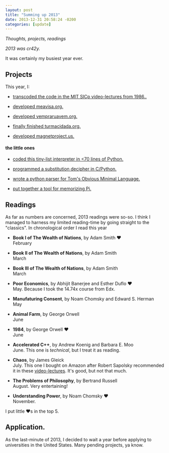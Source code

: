 ```yaml
---
layout: post
title: "Summing up 2013"
date: 2013-12-31 20:58:24 -0200
categories: [update]
---
```


_Thoughts, projects, readings_

_2013 was cr42y._

It was certainly my busiest year ever.

## Projects

This year, I:

- [transcoded the code in the MIT SICp video-lectures from 1986..](http://f03lipe.github.com/sicp-code)

- [developed meavisa.org.](http://meavisa.org)

- [developed vempraruavem.org.](http://vempraruavem.org)

- [finally finished turmacidada.org.](http://turmacidada.org)

- [developed magnetproject.us.](http://github.com/f03lipe/magnetproject)

#### the little ones

- [coded this tiny-list interpreter in <70 lines of Python.](https://github.com/f03lipe/tiny-lisp)

- [programmed a substitution decipher in C/Python.](http://github.com/f03lipe/decipher)

- [wrote a python parser for Tom's Obvious Minimal Language.](http://github.com/f03lipe/toml-python)

- [put together a tool for memorizing Pi.](http://f03lipe.github.io/memorizepie/)

## Readings

As far as numbers are concerned, 2013 readings were so-so. I think I managed to
harness my limited reading-time by going straight to the "classics".
In chronological order I read this year

- __Book I of The Wealth of Nations__, by Adam Smith ❤  
  February

- __Book II of The Wealth of Nations__, by Adam Smith  
  March

- __Book III of The Wealth of Nations__, by Adam Smith  
  March

- __Poor Economics__, by Abhijit Banerjee and Esther Duflo ❤  
  May. Because I took the 14.74x course from Edx.

- __Manufaturing Consent__, by Noam Chomsky and Edward S. Herman  
  May

- __Animal Farm__, by George Orwell  
  June

- __1984__, by George Orwell ❤  
  June

- __Accelerated C++__, by Andrew Koenig and Barbara E. Moo  
  June. This one is _technical_, but I treat it as reading.

- __Chaos__, by James Gleick  
  July. This one I bought on Amazon after Robert Sapolsky recommended it in
  these [video-lectures](http://www.youtube.com/watch?v=NNnIGh9g6fA). It's good, 
  but not that much.

- __The Problems of Philosophy__, by Bertrand Russell  
  August. Very entertaining!

- __Understanding Power__, by Noam Chomsky ❤  
  November.

I put little ❤s in the top 5.

## Application.

As the last-minute of 2013, I decided to wait a year before applying to
universities in the United States. Many pending projects, ya know.